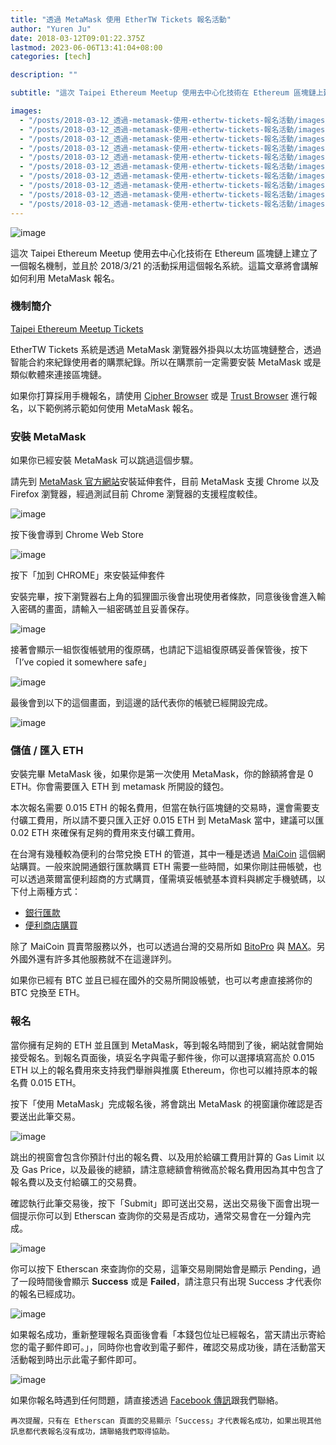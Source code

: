 ```yaml
---
title: "透過 MetaMask 使用 EtherTW Tickets 報名活動"
author: "Yuren Ju"
date: 2018-03-12T09:01:22.375Z
lastmod: 2023-06-06T13:41:04+08:00
categories: [tech]

description: ""

subtitle: "這次 Taipei Ethereum Meetup 使用去中心化技術在 Ethereum 區塊鏈上建立了一個報名機制，並且於 2018/3/21 的活動採用這個報名系統。這篇文章將會講解如何利用 MetaMask 報名。"

images:
  - "/posts/2018-03-12_透過-metamask-使用-ethertw-tickets-報名活動/images/1.png"
  - "/posts/2018-03-12_透過-metamask-使用-ethertw-tickets-報名活動/images/2.png"
  - "/posts/2018-03-12_透過-metamask-使用-ethertw-tickets-報名活動/images/3.png"
  - "/posts/2018-03-12_透過-metamask-使用-ethertw-tickets-報名活動/images/4.png"
  - "/posts/2018-03-12_透過-metamask-使用-ethertw-tickets-報名活動/images/5.png"
  - "/posts/2018-03-12_透過-metamask-使用-ethertw-tickets-報名活動/images/6.png"
  - "/posts/2018-03-12_透過-metamask-使用-ethertw-tickets-報名活動/images/7.png"
  - "/posts/2018-03-12_透過-metamask-使用-ethertw-tickets-報名活動/images/8.png"
  - "/posts/2018-03-12_透過-metamask-使用-ethertw-tickets-報名活動/images/9.png"
  - "/posts/2018-03-12_透過-metamask-使用-ethertw-tickets-報名活動/images/10.png"
---
```


![image](/posts/2018-03-12_透過-metamask-使用-ethertw-tickets-報名活動/images/1.png#layoutTextWidth)

這次 Taipei Ethereum Meetup 使用去中心化技術在 Ethereum 區塊鏈上建立了一個報名機制，並且於 2018/3/21 的活動採用這個報名系統。這篇文章將會講解如何利用 MetaMask 報名。

### 機制簡介

[Taipei Ethereum Meetup Tickets](https://ethertw.github.io/tickets/)

EtherTW Tickets 系統是透過 MetaMask 瀏覽器外掛與以太坊區塊鏈整合，透過智能合約來紀錄使用者的購票紀錄。所以在購票前一定需要安裝 MetaMask 或是類似軟體來連接區塊鏈。

如果你打算採用手機報名，請使用 [Cipher Browser](https://www.cipherbrowser.com/) 或是 [Trust Browser](https://trustwalletapp.com/) 進行報名，以下範例將示範如何使用 MetaMask 報名。

### 安裝 MetaMask

如果你已經安裝 MetaMask 可以跳過這個步驟。

請先到 [MetaMask 官方網站](https://metamask.io/)安裝延伸套件，目前 MetaMask 支援 Chrome 以及 Firefox 瀏覽器，經過測試目前 Chrome 瀏覽器的支援程度較佳。

![image](/posts/2018-03-12_透過-metamask-使用-ethertw-tickets-報名活動/images/2.png#layoutTextWidth)

按下後會導到 Chrome Web Store

![image](/posts/2018-03-12_透過-metamask-使用-ethertw-tickets-報名活動/images/3.png#layoutTextWidth)

按下「加到 CHROME」來安裝延伸套件

安裝完畢，按下瀏覽器右上角的狐狸圖示後會出現使用者條款，同意後後會進入輸入密碼的畫面，請輸入一組密碼並且妥善保存。

![image](/posts/2018-03-12_透過-metamask-使用-ethertw-tickets-報名活動/images/4.png#layoutTextWidth)

接著會顯示一組恢復帳號用的復原碼，也請記下這組復原碼妥善保管後，按下「I’ve copied it somewhere safe」

![image](/posts/2018-03-12_透過-metamask-使用-ethertw-tickets-報名活動/images/5.png#layoutTextWidth)

最後會到以下的這個畫面，到這邊的話代表你的帳號已經開設完成。

![image](/posts/2018-03-12_透過-metamask-使用-ethertw-tickets-報名活動/images/6.png#layoutTextWidth)

### 儲值 / 匯入 ETH

安裝完畢 MetaMask 後，如果你是第一次使用 MetaMask，你的餘額將會是 0 ETH。你會需要匯入 ETH 到 metamask 所開設的錢包。

本次報名需要 0.015 ETH 的報名費用，但當在執行區塊鏈的交易時，還會需要支付礦工費用，所以請不要只匯入正好 0.015 ETH 到 MetaMask 當中，建議可以匯 0.02 ETH 來確保有足夠的費用來支付礦工費用。

在台灣有幾種較為便利的台幣兌換 ETH 的管道，其中一種是透過 [MaiCoin](https://www.maicoin.com) 這個網站購買。一般來說開通銀行匯款購買 ETH 需要一些時間，如果你剛註冊帳號，也可以透過萊爾富便利超商的方式購買，僅需填妥帳號基本資料與綁定手機號碼，以下付上兩種方式：

- [銀行匯款](https://www.maicoin.com/zh-TW/faq/buy-and-sell-bitcoin/15)
- [便利商店購買](https://www.maicoin.com/zh-TW/faq/payment-methods/21?currency=khr)

除了 MaiCoin 買賣幣服務以外，也可以透過台灣的交易所如 [BitoPro](https://www.bitopro.com/) 與 [MAX](https://max.maicoin.com/)。另外國外還有許多其他服務就不在這邊詳列。

如果你已經有 BTC 並且已經在國外的交易所開設帳號，也可以考慮直接將你的 BTC 兌換至 ETH。

### 報名

當你擁有足夠的 ETH 並且匯到 MetaMask，等到報名時間到了後，網站就會開始接受報名。到報名頁面後，填妥名字與電子郵件後，你可以選擇填寫高於 0.015 ETH 以上的報名費用來支持我們舉辦與推廣 Ethereum，你也可以維持原本的報名費 0.015 ETH。

按下「使用 MetaMask」完成報名後，將會跳出 MetaMask 的視窗讓你確認是否要送出此筆交易。

![image](/posts/2018-03-12_透過-metamask-使用-ethertw-tickets-報名活動/images/7.png#layoutTextWidth)

跳出的視窗會包含你預計付出的報名費、以及用於給礦工費用計算的 Gas Limit 以及 Gas Price，以及最後的總額，請注意總額會稍微高於報名費用因為其中包含了報名費以及支付給礦工的交易費。

確認執行此筆交易後，按下「Submit」即可送出交易，送出交易後下面會出現一個提示你可以到 Etherscan 查詢你的交易是否成功，通常交易會在一分鐘內完成。

![image](/posts/2018-03-12_透過-metamask-使用-ethertw-tickets-報名活動/images/8.png#layoutTextWidth)

你可以按下 Etherscan 來查詢你的交易，這筆交易剛開始會是顯示 Pending，過了一段時間後會顯示 **Success** 或是 **Failed**，請注意只有出現 Success 才代表你的報名已經成功。

![image](/posts/2018-03-12_透過-metamask-使用-ethertw-tickets-報名活動/images/9.png#layoutTextWidth)

如果報名成功，重新整理報名頁面後會看「本錢包位址已經報名，當天請出示寄給您的電子郵件即可。」，同時你也會收到電子郵件，確認交易成功後，請在活動當天活動報到時出示此電子郵件即可。

![image](/posts/2018-03-12_透過-metamask-使用-ethertw-tickets-報名活動/images/10.png#layoutTextWidth)

如果你報名時遇到任何問題，請直接透過 [Facebook 傳訊](https://www.facebook.com/messages/t/eth.taipei)跟我們聯絡。
```
再次提醒，只有在 Etherscan 頁面的交易顯示「Success」才代表報名成功，如果出現其他訊息都代表報名沒有成功，請聯絡我們取得協助。
```
